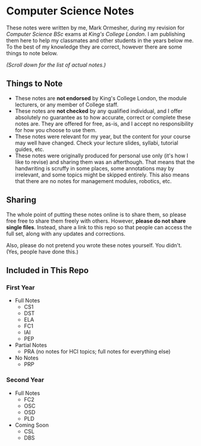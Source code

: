 # Computer Science Notes

These notes were written by me, Mark Ormesher, during my revision for *Computer Science BSc* exams at *King's College London*. I am publishing them here to help my classmates and other students in the years below me. To the best of my knowledge they are correct, however there are some things to note below.

*(Scroll down for the list of actual notes.)*

## Things to Note

- These notes are **not endorsed** by King's College London, the module lecturers, or any member of College staff.
- These notes are **not checked** by any qualified individual, and I offer absolutely no guarantee as to how accurate, correct or complete these notes are. They are offered for free, as-is, and I accept no responsibility for how you choose to use them.
- These notes were relevant for my year, but the content for your course may well have changed. Check your lecture slides, syllabi, tutorial guides, etc.
- These notes were originally produced for personal use only (it's how I like to revise) and sharing them was an afterthough. That means that the handwriting is scruffy in some places, some annotations may by irrelevant, and some topics might be skipped entirely. This also means that there are no notes for management modules, robotics, etc.

## Sharing

The whole point of putting these notes online is to share them, so please free free to share them freely with others. However, **please do not share single files**. Instead, share a link to this repo so that people can access the full set, along with any updates and corrections.

Also, please do not pretend you wrote these notes yourself. You didn't. (Yes, people have done this.)

## Included in This Repo

### First Year

- Full Notes
  - CS1
  - DST
  - ELA
  - FC1
  - IAI
  - PEP
- Partial Notes
  - PRA (no notes for HCI topics; full notes for everything else)
- No Notes
  - PRP

### Second Year

- Full Notes
  - FC2
  - OSC
  - OSD
  - PLD
- Coming Soon
  - CSL
  - DBS
